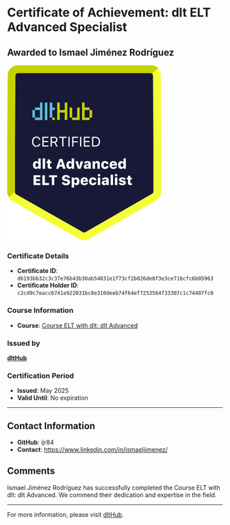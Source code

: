 
# Certificate of Achievement: dlt ELT Advanced Specialist

## Awarded to **Ismael Jiménez Rodríguez**

![Course Image](../badges/advanced_etl_specialist.png)

### Certificate Details
- **Certificate ID**: `d6193bb32c3c37e76b43b30ab54031e1f73cf2b026de8f3e3ce716cfc6b05963`
- **Certificate Holder ID**: `c2cd9c7eacc6741e922031bc8e310deeb74f64ef7253564f33307c1c74407fc0`

### Course Information
- **Course**: [Course ELT with dlt: dlt Advanced](https://github.com/dlt-hub/dlthub-education/tree/main/courses/dlt_advanced_2025)

### Issued by
[**dltHub**](https://dlthub.com/) 

### Certification Period
- **Issued**: May 2025
- **Valid Until**: No expiration

---

## Contact Information
- **GitHub**: ijr84
- **Contact**: https://www.linkedin.com/in/ismaeljimenez/

## Comments
Ismael Jiménez Rodríguez has successfully completed the Course ELT with dlt: dlt Advanced. We commend their dedication and expertise in the field.

---

For more information, please visit [dltHub](https://dlthub.com/).
    